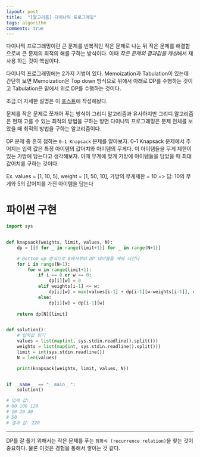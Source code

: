 ```yaml
---
layout: post
title:  "[알고리즘] 다이나믹 프로그래밍"
tags: algorithm
comments: true
---
```


다이나믹 프로그래밍이란 큰 문제를 반복적인 작은 문제로 나눈 뒤 작은 문제를 해결함으로써 큰 문제의 최적의 해를 구하는 방식이다. 이때 *작은 문제의 결과값을 캐싱*해서 재사용 하는 것이 핵심이다. 

다이나믹 프로그래밍에는 2가지 기법이 있다. Memoization과 Tabulation이 있는데 간단히 보면 Memoization은 Top down 방식으로 위에서 아래로 DP를 수행하는 것이고 Tabulation은 밑에서 위로 DP를 수행하는 것이다.

조금 더 자세한 설명은 이 [포스트]({{site.baseurl}}/알고리즘-Dynamic-Programming/)에 작성해놨다.

문제를 작은 문제로 쪼개어 푸는 방식이 그리디 알고리즘과 유사하지만 그리디 알고리즘은 현재 고를 수 있는 최적의 방법을 구하는 방면 다이나믹 프로그래밍은 문제 전체를 보았을 때 최적의 방법을 구하는 알고리즘이다. 

DP 문제 중 흔히 접하는 `0-1 Knapsack` 문제를 알아보자. 0-1 Knapsack 문제에서 주어지는 입력 값은 특정 아이템의 값어치와 아이템의 무게다. 이 아이템들을 무게 제한이 있는 가방에 담는다고 생각해보자. 이때 무게에 맞게 가방에 아이템들을 담았을 때 최대 값어치를 구하는 것이다. 

Ex. values = [1, 10, 5], weight = [1, 50, 10], 가방의 무게제한 = 10 => 답: 10의 무게와 5의 값어치를 가진 아이템을 담는다

# 파이썬 구현
```python
import sys


def knapsack(weights, limit, values, N):
    dp = [[0 for _ in range(limit+1)] for _ in range(N+1)]

    # Bottom up 방식으로 0에서부터 DP 테이블을 채워 나간다
    for i in range(N+1):
        for w in range(limit+1):
            if i == 0 or w == 0:
                dp[i][w] = 0
            elif weights[i-1] <= w:
                dp[i][w] = max(values[i-1] + dp[i-1][w-weights[i-1]], dp[i-1][w])
            else:
                dp[i][w] = dp[i-1][w]
    
    return dp[N][limit]


def solution():
    # 입력값 읽기
    values = list(map(int, sys.stdin.readline().split()))
    weights = list(map(int, sys.stdin.readline().split()))
    limit = int(sys.stdin.readline())
    N = len(values)

    print(knapsack(weights, limit, values, N))


if __name__ == "__main__":
    solution()

# 입력 값: 
# 60 100 120
# 10 20 30
# 50
# 결과 값: 220
```
****

DP를 잘 풀기 위해서는 작은 문제를 푸는 `점화식 (recurrence relation)`을 찾는 것이 중요하다. 물론 이것은 경험을 통해서 쌓이는 것 같다.